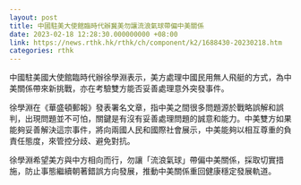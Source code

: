 ```yaml
---
layout: post
title: 中國駐美大使館臨時代辦冀美勿讓流浪氣球帶偏中美關係
date: 2023-02-18 12:28:30.000000000 +08:00
link: https://news.rthk.hk/rthk/ch/component/k2/1688430-20230218.htm
categories: rthk
---
```


中國駐美國大使館臨時代辦徐學淵表示，美方處理中國民用無人飛艇的方式，為中美關係帶來新挑戰，亦在考驗雙方能否妥善處理意外突發事件。

徐學淵在《華盛頓郵報》發表署名文章，指中美之間很多問題源於戰略誤解和誤判，出現問題並不可怕，關鍵是有沒有妥善處理問題的誠意和能力。中美雙方如果能夠妥善解決這宗事件，將向兩國人民和國際社會展示，中美能夠以相互尊重的負責任態度，來管控分歧、避免對抗。

徐學淵希望美方與中方相向而行，勿讓「流浪氣球」帶偏中美關係，採取切實措施，防止事態繼續朝著錯誤方向發展，推動中美關係重回健康穩定發展軌道。
